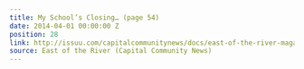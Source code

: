 ```yaml
---
title: My School’s Closing… (page 54)
date: 2014-04-01 00:00:00 Z
position: 28
link: http://issuu.com/capitalcommunitynews/docs/east-of-the-river-magazine-march-20
source: East of the River (Capital Community News)
---
```


